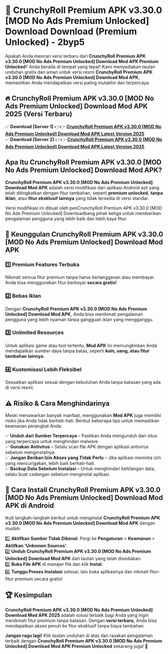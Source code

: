 # 🎯 CrunchyRoll Premium APK v3.30.0 [MOD No Ads Premium Unlocked] Download  Download (Premium Unlocked) -  2byp5

Apakah Anda mencari versi terbaru dari **CrunchyRoll Premium APK v3.30.0 [MOD No Ads Premium Unlocked] Download Mod APK Premium Unlocked**? Anda berada di tempat yang tepat! Kami menyediakan tautan unduhan gratis dan aman untuk versi resmi **CrunchyRoll Premium APK v3.30.0 [MOD No Ads Premium Unlocked] Download Mod APK**, memastikan Anda mendapatkan versi paling mutakhir dan terpercaya.

## 🔥 CrunchyRoll Premium APK v3.30.0 [MOD No Ads Premium Unlocked] Download Mod APK 2025 (Versi Terbaru)

✅ **Download [Server 1]** 👉👉 [**CrunchyRoll Premium APK v3.30.0 [MOD No Ads Premium Unlocked] Download Mod APK Latest Version 2025**](https://momento.my/?title=CrunchyRoll_Premium_APK_v3.30.0_[MOD_No_Ads_Premium_Unlocked]_Download)  
✅ **Download [Server 2]** 👉👉 [**CrunchyRoll Premium APK v3.30.0 [MOD No Ads Premium Unlocked] Download Mod APK Latest Version 2025**](https://momento.my/?title=CrunchyRoll_Premium_APK_v3.30.0_[MOD_No_Ads_Premium_Unlocked]_Download)  

## Apa Itu CrunchyRoll Premium APK v3.30.0 [MOD No Ads Premium Unlocked] Download Mod APK?

**CrunchyRoll Premium APK v3.30.0 [MOD No Ads Premium Unlocked] Download Mod APK** adalah versi modifikasi dari aplikasi Android asli yang telah ditingkatkan dengan fitur tambahan, seperti **premium unlocked**, **tanpa iklan**, atau **fitur eksklusif lainnya** yang tidak tersedia di versi standar.

Versi modifikasi ini dibuat oleh penCrunchyRoll Premium APK v3.30.0 [MOD No Ads Premium Unlocked] Downloadbang pihak ketiga untuk memberikan pengalaman pengguna yang lebih baik dan lebih kaya fitur.

## 🎯 Keunggulan CrunchyRoll Premium APK v3.30.0 [MOD No Ads Premium Unlocked] Download Mod APK

### 1️⃣ Premium Features Terbuka
Nikmati semua fitur premium tanpa harus berlangganan atau membayar. Anda bisa menggunakan fitur berbayar **secara gratis!**

### 2️⃣ Bebas Iklan
Dengan **CrunchyRoll Premium APK v3.30.0 [MOD No Ads Premium Unlocked] Download Mod APK**, Anda bisa menikmati pengalaman pengguna yang lebih nyaman tanpa gangguan iklan yang mengganggu.

### 3️⃣ Unlimited Resources
Untuk aplikasi game atau tool tertentu, **Mod APK** ini memungkinkan Anda mendapatkan sumber daya tanpa batas, seperti **koin, uang, atau fitur tambahan lainnya**.

### 4️⃣ Kustomisasi Lebih Fleksibel
Sesuaikan aplikasi sesuai dengan kebutuhan Anda tanpa batasan yang ada di versi resmi.

## ⚠️ Risiko & Cara Menghindarinya

Meski menawarkan banyak manfaat, menggunakan **Mod APK** juga memiliki risiko jika Anda tidak berhati-hati. Berikut beberapa tips untuk memastikan keamanan perangkat Anda:

✅ **Unduh dari Sumber Terpercaya** – Pastikan Anda mengunduh dari situs yang terpercaya untuk menghindari malware.  
✅ **Gunakan Antivirus** – Selalu scan file APK dengan aplikasi antivirus sebelum menginstalnya.  
✅ **Jangan Berikan Izin Akses yang Tidak Perlu** – Jika aplikasi meminta izin yang mencurigakan, lebih baik berhati-hati.  
✅ **Backup Data Sebelum Instalasi** – Untuk menghindari kehilangan data, selalu buat cadangan sebelum menginstal aplikasi.

## 📌 Cara Install CrunchyRoll Premium APK v3.30.0 [MOD No Ads Premium Unlocked] Download Mod APK di Android

Ikuti langkah-langkah berikut untuk menginstal **CrunchyRoll Premium APK v3.30.0 [MOD No Ads Premium Unlocked] Download Mod APK** dengan mudah:

1️⃣ **Aktifkan Sumber Tidak Dikenal**: Pergi ke **Pengaturan** > **Keamanan** > **Aktifkan 'Unknown Sources'**.  
2️⃣ **Unduh CrunchyRoll Premium APK v3.30.0 [MOD No Ads Premium Unlocked] Download Mod APK** dari tautan yang telah disediakan.  
3️⃣ **Buka File APK** di manajer file dan klik **Instal**.  
4️⃣ **Tunggu Proses Instalasi** selesai, lalu buka aplikasinya dan nikmati fitur-fitur premium secara gratis!

## 🏆 Kesimpulan

**CrunchyRoll Premium APK v3.30.0 [MOD No Ads Premium Unlocked] Download Mod APK 2025** adalah solusi terbaik bagi Anda yang ingin menikmati fitur premium tanpa batasan. Dengan **versi terbaru**, Anda bisa mendapatkan akses penuh ke fitur eksklusif tanpa biaya tambahan.

**Jangan ragu lagi!** Klik tautan unduhan di atas dan rasakan pengalaman terbaik dengan **CrunchyRoll Premium APK v3.30.0 [MOD No Ads Premium Unlocked] Download Mod APK Premium Unlocked** sekarang juga! 🚀
